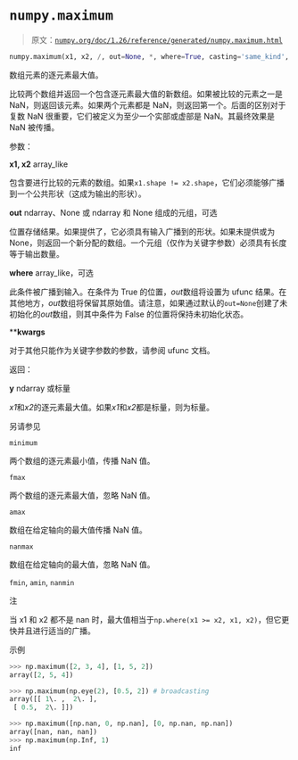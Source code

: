 # `numpy.maximum`

> 原文：[`numpy.org/doc/1.26/reference/generated/numpy.maximum.html`](https://numpy.org/doc/1.26/reference/generated/numpy.maximum.html)

```py
numpy.maximum(x1, x2, /, out=None, *, where=True, casting='same_kind', order='K', dtype=None, subok=True[, signature, extobj]) = <ufunc 'maximum'>
```

数组元素的逐元素最大值。

比较两个数组并返回一个包含逐元素最大值的新数组。如果被比较的元素之一是 NaN，则返回该元素。如果两个元素都是 NaN，则返回第一个。后面的区别对于复数 NaN 很重要，它们被定义为至少一个实部或虚部是 NaN。其最终效果是 NaN 被传播。

参数：

**x1, x2** array_like

包含要进行比较的元素的数组。如果`x1.shape != x2.shape`，它们必须能够广播到一个公共形状（这成为输出的形状）。

**out** ndarray、None 或 ndarray 和 None 组成的元组，可选

位置存储结果。如果提供了，它必须具有输入广播到的形状。如果未提供或为 None，则返回一个新分配的数组。一个元组（仅作为关键字参数）必须具有长度等于输出数量。

**where** array_like，可选

此条件被广播到输入。在条件为 True 的位置，*out*数组将设置为 ufunc 结果。在其他地方，*out*数组将保留其原始值。请注意，如果通过默认的`out=None`创建了未初始化的*out*数组，则其中条件为 False 的位置将保持未初始化状态。

****kwargs**

对于其他只能作为关键字参数的参数，请参阅 ufunc 文档。

返回：

**y** ndarray 或标量

*x1*和*x2*的逐元素最大值。如果*x1*和*x2*都是标量，则为标量。

另请参见

`minimum`

两个数组的逐元素最小值，传播 NaN 值。

`fmax`

两个数组的逐元素最大值，忽略 NaN 值。

`amax`

数组在给定轴向的最大值传播 NaN 值。

`nanmax`

数组在给定轴向的最大值，忽略 NaN 值。

`fmin`, `amin`, `nanmin`

注

当 x1 和 x2 都不是 nan 时，最大值相当于`np.where(x1 >= x2, x1, x2)`，但它更快并且进行适当的广播。

示例

```py
>>> np.maximum([2, 3, 4], [1, 5, 2])
array([2, 5, 4]) 
```

```py
>>> np.maximum(np.eye(2), [0.5, 2]) # broadcasting
array([[ 1\. ,  2\. ],
 [ 0.5,  2\. ]]) 
```

```py
>>> np.maximum([np.nan, 0, np.nan], [0, np.nan, np.nan])
array([nan, nan, nan])
>>> np.maximum(np.Inf, 1)
inf 
```
